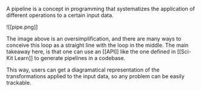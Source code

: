 A pipeline is a concept in programming that systematizes the application of different operations to a certain input data.

![[pipe.png]]

The image above is an oversimplification, and there are many ways to conceive this loop as a straight line with the loop in the middle. 
The main takeaway here, is that one can use an [[API]] like the one defined in [[Sci-Kit Learn]] to generate pipelines in a codebase. 

This way, users can get a diagramatical representation of the transformations applied to the input data, so any problem can be easily trackable.